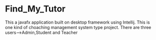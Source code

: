# Find_My_Tutor
This a javafx application built on desktop framework using Intellij.
This is one kind of choaching management system type project.
There are three users-->Admin,Student and Teacher
